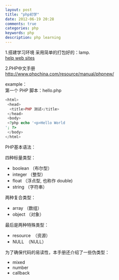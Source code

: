 ```yaml
---
layout: post
title: "php初学"
date: 2012-06-19 20:28
comments: true
categories: php
keywords: php 
description: php learning
---
```

1.搭建学习环境 采用简单的打包好的：lamp.   
[help web sites](https://help.ubuntu.com/community/ApacheMySQLPHP#Run.2C_Stop.2C_Test.2C_And_Restart_Apache)

2.PHP中文手册   
http://www.phpchina.com/resource/manual/phpnew/   
<!--more-->
example：   
第一个 PHP 脚本：hello.php   
``` php
<html>
 <head>
  <title>PHP 测试</title>
 </head>
 <body>
 <?php echo '<p>Hello World
'; ?>
 </body>
</html>
```
PHP基本语法：   

四种标量类型：   

*    boolean （布尔型）
*    integer （整型）
*    float （浮点型, 也称作 double)
*    string （字符串） 

两种复合类型：

*    array （数组）
*    object （对象） 

最后是两种特殊类型：

*    resource　（资源）
*    NULL　（NULL） 

为了确保代码的易读性，本手册还介绍了一些伪类型：

*    mixed
*    number
*    callback 